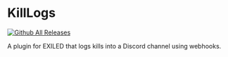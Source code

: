 # KillLogs
[![Github All Releases](https://img.shields.io/github/downloads/0b10000/KillLogs/total.svg)]()


A plugin for EXILED that logs kills into a Discord channel using webhooks.
